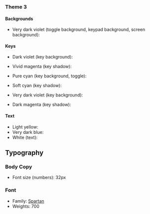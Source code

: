 ### Theme 3

#### Backgrounds


- Very dark violet (toggle background, keypad background, screen background):

#### Keys

- Dark violet (key background):
- Vivid magenta (key shadow):

- Pure cyan (key background, toggle): 
- Soft cyan (key shadow):

- Very dark violet (key background): 
- Dark magenta (key shadow):

#### Text

- Light yellow:
- Very dark blue:
- White (text):

## Typography

### Body Copy

- Font size (numbers): 32px

### Font

- Family: [Spartan](https://fonts.google.com/specimen/Spartan)
- Weights: 700
